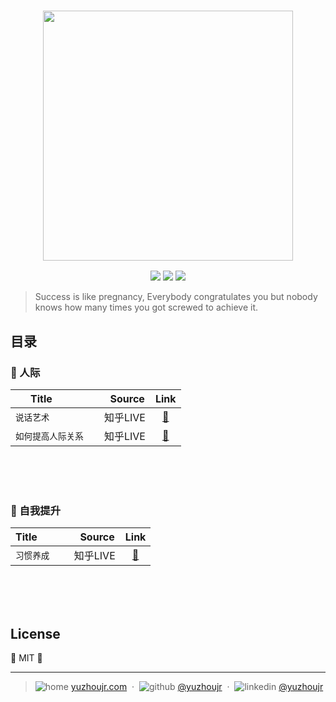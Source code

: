 <h3 style="text-align:center;font-weight: 300;" align="center">
  <img src="http://yuzhoujr.com/logo/2018.png" width="400px">
</h3>

<p align="center">
  <img src="https://img.shields.io/badge/license-MIT-yellow.svg?style=flat-square">
  <img src="https://img.shields.io/badge/downloads-0k-yellow.svg?style=flat-square">
  <img src="https://img.shields.io/badge/build-passing-yellow.svg?style=flat-square">
</p>


> Success is like pregnancy, Everybody congratulates you but nobody knows how many times you got screwed to achieve it.


## 目录

<!--  🍋 🍌 🍎 🍏 🍐 🍒 🍓 🥝 🍅 🥥 -->

### 🍉 人际


| Title           |   Source  | Link |
| ------------- |------------- |:-------------:|
| `说话艺术`     |  知乎LIVE  | [🍉](情商/说话艺术.md) |
| `如何提高人际关系`     |  知乎LIVE  | [🍑](情商/人际关系.md) |

<br>
<br>
<br>

### 🍉 自我提升


| Title           |   Source  | Link |
| ------------- |------------- |:-------------:|
| `习惯养成`     |  知乎LIVE  | [🍉](自我提升/习惯养成.md) |


<br>
<br>
<br>


## License

🌱 MIT 🌱


---

> ![home](http://yuzhoujr.com/emoji/home.svg)
[yuzhoujr.com](http://www.yuzhoujr.com) &nbsp;&middot;&nbsp;
> ![github](http://yuzhoujr.com/emoji/github.svg)  [@yuzhoujr](https://github.com/yuzhoujr) &nbsp;&middot;&nbsp;
> ![linkedin](http://yuzhoujr.com/emoji/linkedin.svg)  [@yuzhoujr](https://linkedin.com/in/yuzhoujr)
